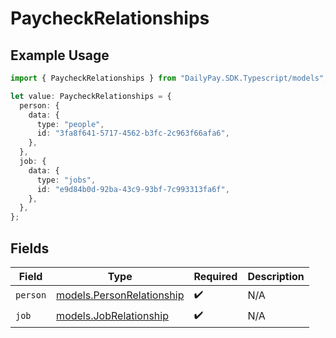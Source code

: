 # PaycheckRelationships

## Example Usage

```typescript
import { PaycheckRelationships } from "DailyPay.SDK.Typescript/models";

let value: PaycheckRelationships = {
  person: {
    data: {
      type: "people",
      id: "3fa8f641-5717-4562-b3fc-2c963f66afa6",
    },
  },
  job: {
    data: {
      type: "jobs",
      id: "e9d84b0d-92ba-43c9-93bf-7c993313fa6f",
    },
  },
};
```

## Fields

| Field                                                        | Type                                                         | Required                                                     | Description                                                  |
| ------------------------------------------------------------ | ------------------------------------------------------------ | ------------------------------------------------------------ | ------------------------------------------------------------ |
| `person`                                                     | [models.PersonRelationship](../models/personrelationship.md) | :heavy_check_mark:                                           | N/A                                                          |
| `job`                                                        | [models.JobRelationship](../models/jobrelationship.md)       | :heavy_check_mark:                                           | N/A                                                          |